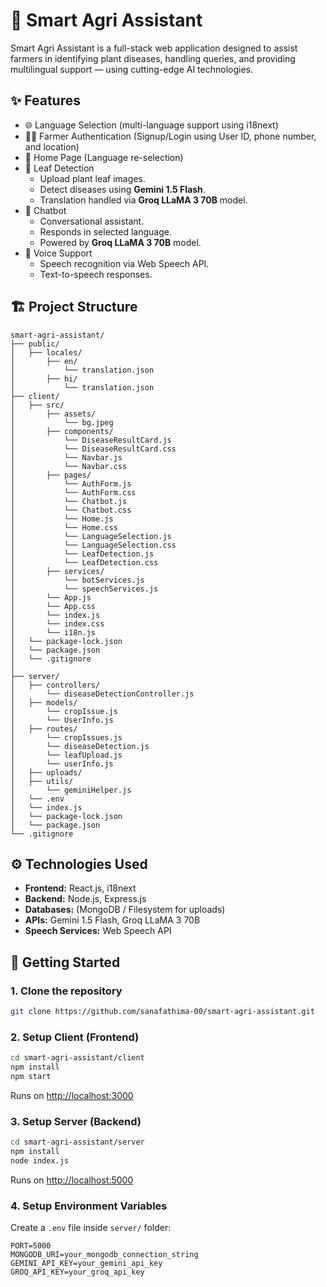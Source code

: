 # 🌾 Smart Agri Assistant

Smart Agri Assistant is a full-stack web application designed to assist farmers in identifying plant diseases, handling queries, and providing multilingual support — using cutting-edge AI technologies.

## ✨ Features

- 🌐 Language Selection (multi-language support using i18next)
- 🧑‍🌾 Farmer Authentication (Signup/Login using User ID, phone number, and location)
- 🏡 Home Page (Language re-selection)
- 🌱 Leaf Detection
  - Upload plant leaf images.
  - Detect diseases using **Gemini 1.5 Flash**.
  - Translation handled via **Groq LLaMA 3 70B** model.
- 🤖 Chatbot
  - Conversational assistant.
  - Responds in selected language.
  - Powered by **Groq LLaMA 3 70B** model.
- 🎤 Voice Support
  - Speech recognition via Web Speech API.
  - Text-to-speech responses.

## 🏗️ Project Structure

```
smart-agri-assistant/
├── public/
│   ├── locales/
│       ├── en/
│       	└── translation.json
│       ├── hi/
│       	└── translation.json
├── client/                  
│   ├── src/
│       ├── assets/
│       	└── bg.jpeg
│       ├── components/
│       	└── DiseaseResultCard.js
│       	└── DiseaseResultCard.css
│       	└── Navbar.js
│       	└── Navbar.css
│       ├── pages/
│       	└── AuthForm.js
│       	└── AuthForm.css
│       	└── Chatbot.js
│       	└── Chatbot.css
│       	└── Home.js
│       	└── Home.css
│       	└── LanguageSelection.js
│       	└── LanguageSelection.css
│       	└── LeafDetection.js
│       	└── LeafDetection.css
│       ├── services/
│       	└── botServices.js
│       	└── speechServices.js
│       └── App.js
│       └── App.css
│       └── index.js
│       └── index.css
│       └── i18n.js
│   └── package-lock.json
│   └── package.json
│   └── .gitignore
│
├── server/
│   ├── controllers/
│       └── diseaseDetectionController.js
│   ├── models/
│       └── cropIssue.js
│       └── UserInfo.js
│   ├── routes/
│       └── cropIssues.js
│       └── diseaseDetection.js
│       └── leafUpload.js
│       └── userInfo.js         
│   ├── uploads/
│   ├── utils/
│       └── geminiHelper.js       
│   └── .env                 
│   └── index.js
│   └── package-lock.json
│   └── package.json  
└── .gitignore                       
```

## ⚙️ Technologies Used

- **Frontend:** React.js, i18next
- **Backend:** Node.js, Express.js
- **Databases:** (MongoDB / Filesystem for uploads)
- **APIs:** Gemini 1.5 Flash, Groq LLaMA 3 70B
- **Speech Services:** Web Speech API

## 🚀 Getting Started

### 1. Clone the repository

```bash
git clone https://github.com/sanafathima-00/smart-agri-assistant.git
```

### 2. Setup Client (Frontend)

```bash
cd smart-agri-assistant/client
npm install
npm start
```

Runs on [http://localhost:3000](http://localhost:3000)

### 3. Setup Server (Backend)

```bash
cd smart-agri-assistant/server
npm install
node index.js
```

Runs on [http://localhost:5000](http://localhost:5000)

### 4. Setup Environment Variables

Create a `.env` file inside `server/` folder:

```env
PORT=5000
MONGODB_URI=your_mongodb_connection_string
GEMINI_API_KEY=your_gemini_api_key
GROQ_API_KEY=your_groq_api_key
```
